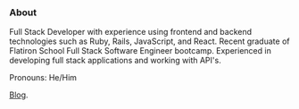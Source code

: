 ### About 

<!--
**andresanunezt/andresanunezt** is a ✨ _special_ ✨ repository because its `README.md` (this file) appears on your GitHub profile.

Here are some ideas to get you started:

- 🔭 I’m currently working on ...
- 🌱 I’m currently learning ...
- 👯 I’m looking to collaborate on ...
- 🤔 I’m looking for help with ...
- 💬 Ask me about ...
- 📫 How to reach me: ...
- 😄 Pronouns: ...
- ⚡ Fun fact: ...
-->

Full Stack Developer with experience using frontend and backend technologies such as Ruby, Rails, JavaScript, and React. Recent graduate of Flatiron School Full Stack Software Engineer bootcamp. Experienced in developing full stack applications and working with API's.

Pronouns: He/Him



[Blog](https://andresanunezt.medium.com).
